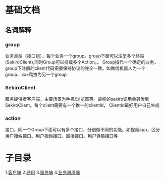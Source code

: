 # 基础文档

## 名词解释

### group
业务类型（接口组），每个业务一个group。group下面可以注册多个终端(SekiroClient),同时Group可以挂载多个Action。。
Group指代一个确定的业务，group下注册的client代码需要保持协议的完全一致。如微信机器人为一个group、xxx爬虫为另一个group
### SekiroClient
服务提供者客户端，主要场景为手机/浏览器等。最终的sekiro调用会转发到SekiroClient。每个client需要有一个惟一的clientId，
ClientId最好用户自己生成

### action
接口，同一个Group下面可以有多个接口，分别做不同的功能。如视频app，区分用户搜索接口、用户视频接口、直播接口、用户详情接口等

# 子目录

1.[客户端](2.1.client.md)
2.[通用](2.2.commom.md)
3.[服务端](2.3.server.md)
4.[业务调用端](2.4.invoker.md)






